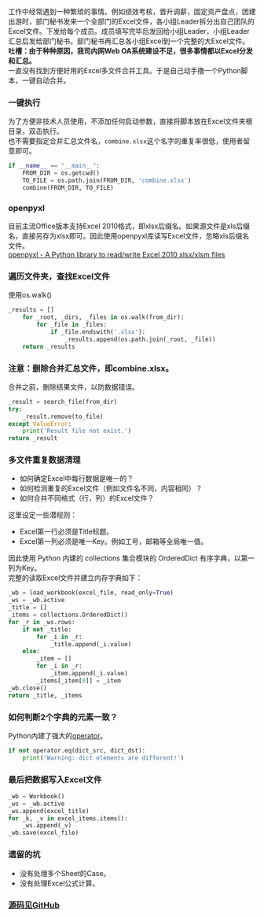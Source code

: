 工作中经常遇到一种繁琐的事情。例如绩效考核，晋升调薪，固定资产盘点，团建出游时，部门秘书发来一个全部门的Excel文件，各小组Leader拆分出自己团队的Excel文件。下发给每个成员。成员填写完毕后发回给小组Leader，小组Leader汇总后发给部门秘书。部门秘书再汇总各小组Excel到一个完整的大Excel文件。  
**吐槽：由于种种原因，我司内网Web OA系统建设不足，很多事情都以Excel分发和汇总。**  
一直没有找到方便好用的Excel多文件合并工具。于是自己动手撸一个Python脚本，一键自动合并。  

### 一键执行
为了方便非技术人员使用，不添加任何启动参数，直接将脚本放在Excel文件夹根目录，双击执行。  
也不需要指定合并汇总文件名，`combine.xlsx`这个名字的重复率很低，使用者留意即可。  
```Python
if __name__ == "__main__":
    FROM_DIR = os.getcwd()
    TO_FILE = os.path.join(FROM_DIR, 'combine.xlsx')
    combine(FROM_DIR, TO_FILE)
```

### openpyxl
目前主流Office版本支持Excel 2010格式，即xlsx后缀名。如果源文件是xls后缀名，直接另存为xlsx即可。因此使用openpyxl库读写Excel文件，忽略xls后缀名文件。  
[openpyxl - A Python library to read/write Excel 2010 xlsx/xlsm files](https://openpyxl.readthedocs.io/en/default/)  

### 遍历文件夹，查找Excel文件
使用os.walk()  
```Python
_results = []
    for _root, _dirs, _files in os.walk(from_dir):
        for _file in _files:
            if _file.endswith('.xlsx'):
                _results.append(os.path.join(_root, _file))
    return _results
```

### 注意：删除合并汇总文件，即combine.xlsx。
合并之前，删除结果文件，以防数据错误。  
```Python
_result = search_file(from_dir)
try:
    _result.remove(to_file)
except ValueError:
    print('Result file not exist.')
return _result
```

### 多文件重复数据清理
+ 如何确定Excel中每行数据是唯一的？  
+ 如何检测重复的Excel文件（例如文件名不同，内容相同）？
+ 如何合并不同格式（行，列）的Excel文件？
  
这里设定一些潜规则：
+ Excel第一行必须是Title标题。
+ Excel第一列必须是唯一Key。例如工号，邮箱等全局唯一值。

因此使用 Python 内建的 collections 集合模块的 OrderedDict 有序字典，以第一列为Key。  
完整的读取Excel文件并建立内存字典如下：  
```Python
_wb = load_workbook(excel_file, read_only=True)
_ws = _wb.active
_title = []
_items = collections.OrderedDict()
for _r in _ws.rows:
    if not _title:
        for _i in _r:
            _title.append(_i.value)
    else:
        _item = []
        for _i in _r:
            _item.append(_i.value)
        _items[_item[0]] = _item
_wb.close()
return _title, _items
```

### 如何判断2个字典的元素一致？
Python內建了强大的[operator](https://docs.python.org/3/library/operator.html)。
```Python
if not operator.eq(dict_src, dict_dst):
    print('Warning: dict elements are different!')
```

### 最后把数据写入Excel文件
```Python
_wb = Workbook()
_ws = _wb.active
_ws.append(excel_title)
for _k, _v in excel_items.items():
    _ws.append(_v)
_wb.save(excel_file)
```

### 遗留的坑
+ 没有处理多个Sheet的Case。
+ 没有处理Excel公式计算。

### [源码见GitHub](https://github.com/9468305/script/tree/master/excel_combine)  
